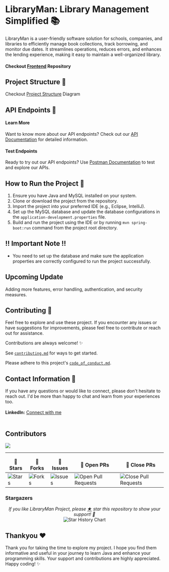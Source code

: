 # LibraryMan: Library Management Simplified 📚

LibraryMan is a user-friendly software solution for schools, companies, and libraries to efficiently manage book collections, track borrowing, and monitor due dates. It streamlines operations, reduces errors, and enhances the lending experience, making it easy to maintain a well-organized library.

#### Checkout [Frontend](https://github.com/ajaynegi45/LibraryMan) Repository

## Project Structure 📂 
Checkout [Project Structure](https://github.com/ajaynegi45/LibraryMan-API/tree/main/project-structure) Diagram

## API Endpoints 🔗

#### Learn More
Want to know more about our API endpoints? Check out our [API Documentation](https://github.com/ajaynegi45/LibraryMan-API/tree/main/api-docs) for detailed information.

#### Test Endpoints
Ready to try out our API endpoints? Use [Postman Documentation](https://documenter.getpostman.com/view/28691426/2sAXjJ6D7L) to test and explore our APIs.

## How to Run the Project 💨

1. Ensure you have Java and MySQL installed on your system.
2. Clone or download the project from the repository.
3. Import the project into your preferred IDE (e.g., Eclipse, IntelliJ).
4. Set up the MySQL database and update the database configurations in the `application-development.properties` file.
5. Build and run the project using the IDE or by running `mvn spring-boot:run` command from the project root directory.

## ‼️ Important Note ‼️

- You need to set up the database and make sure the application properties are correctly configured to run the project successfully.

## Upcoming Update
Adding more features, error handling, authentication, and security measures.

## Contributing 🤗

Feel free to explore and use these project. If you encounter any issues or have suggestions for improvements, please feel free to contribute or reach out for assistance.

Contributions are always welcome! ✨

See [`contributing.md`](https://github.com/ajaynegi45/Library-API/blob/main/Contributing.md) for ways to get started.

Please adhere to this project's [`code_of_conduct.md`](https://github.com/ajaynegi45/Library-API/blob/main/code_of_conduct.md).

## Contact Information 📧

If you have any questions or would like to connect, please don't hesitate to reach out. I'd be more than happy to chat and learn from your experiences too.
<br><br>
**LinkedIn:** [Connect with me](https://www.linkedin.com/in/ajaynegi45/)
<br><br>

## Contributors
<img src="https://contrib.rocks/image?repo=ajaynegi45/LibraryMan-API" />

---

<table>
    <thead align="center">
        <tr border: 2px;>
            <td><b>🌟 Stars</b></td>
            <td><b>🍴 Forks</b></td>
            <td><b>🐛 Issues</b></td>
            <td><b>🔔 Open PRs</b></td>
            <td><b>🔕 Close PRs</b></td>
        </tr>
     </thead>
    <tbody>
         <tr>
            <td><img alt="Stars" src="https://img.shields.io/github/stars/ajaynegi45/LibraryMan-API?style=flat&logo=github"/></td>
             <td><img alt="Forks" src="https://img.shields.io/github/forks/ajaynegi45/LibraryMan-API?style=flat&logo=github"/></td>
            <td><img alt="Issues" src="https://img.shields.io/github/issues/ajaynegi45/LibraryMan-API?style=flat&logo=github"/></td>
            <td><img alt="Open Pull Requests" src="https://img.shields.io/github/issues-pr/ajaynegi45/LibraryMan-API?style=flat&logo=github"/></td>
           <td><img alt="Close Pull Requests" src="https://img.shields.io/github/issues-pr-closed/ajaynegi45/LibraryMan-API?style=flat&color=green&logo=github"/></td>
        </tr>
    </tbody>
</table>


### Stargazers

<p align="center">
  <i>If you like LibraryMan Project, please <a href="https://github.com/ajaynegi45/LibraryMan-API/stargazers">★</a> star this repository to show your support! 🤩</i>
 <br/>
    <picture>
      <source media="(prefers-color-scheme: dark)" srcset="https://api.star-history.com/svg?repos=ajaynegi45/LibraryMan-API&type=Date&theme=dark" />
      <source media="(prefers-color-scheme: light)" srcset="https://api.star-history.com/svg?repos=ajaynegi45/LibraryMan-API&type=Date" />
      <img align="center" alt="Star History Chart" src="https://api.star-history.com/svg?repos=ajaynegi45/LibraryMan-API&type=Date" />
    </picture>
</p>


## Thankyou ❤️
Thank you for taking the time to explore my project. I hope you find them informative and useful in your journey to learn Java and enhance your programming skills. Your support and contributions are highly appreciated.
Happy coding! ✨
<br><br>


